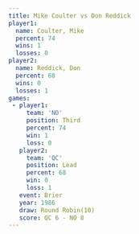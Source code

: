 ```yaml
---
title: Mike Coulter vs Don Reddick
player1:             
  name: Coulter, Mike
  percent: 74        
  wins: 1            
  losses: 0          
player2:             
  name: Reddick, Don 
  percent: 68        
  wins: 0            
  losses: 1          
games:
 - player1:         
     team: 'NO'     
     position: Third
     percent: 74    
     win: 1         
     loss: 0        
   player2:        
     team: 'QC'    
     position: Lead
     percent: 68   
     win: 0        
     loss: 1       
   event: Brier         
   year: 1986           
   draw: Round Robin(10)
   score: QC 6 - NO 8   
---
```

